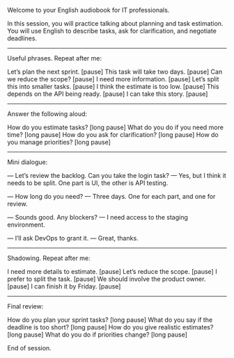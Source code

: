 Welcome to your English audiobook for IT professionals.

In this session, you will practice talking about planning and task estimation. You will use English to describe tasks, ask for clarification, and negotiate deadlines.


---

Useful phrases. Repeat after me:

Let’s plan the next sprint. [pause]
This task will take two days. [pause]
Can we reduce the scope? [pause]
I need more information. [pause]
Let’s split this into smaller tasks. [pause]
I think the estimate is too low. [pause]
This depends on the API being ready. [pause]
I can take this story. [pause]


---

Answer the following aloud:

How do you estimate tasks? [long pause]
What do you do if you need more time? [long pause]
How do you ask for clarification? [long pause]
How do you manage priorities? [long pause]


---

Mini dialogue:

— Let’s review the backlog. Can you take the login task?
— Yes, but I think it needs to be split. One part is UI, the other is API testing.

— How long do you need?
— Three days. One for each part, and one for review.

— Sounds good. Any blockers?
— I need access to the staging environment.

— I’ll ask DevOps to grant it.
— Great, thanks.


---

Shadowing. Repeat after me:

I need more details to estimate. [pause]
Let’s reduce the scope. [pause]
I prefer to split the task. [pause]
We should involve the product owner. [pause]
I can finish it by Friday. [pause]


---

Final review:

How do you plan your sprint tasks? [long pause]
What do you say if the deadline is too short? [long pause]
How do you give realistic estimates? [long pause]
What do you do if priorities change? [long pause]

End of session.

